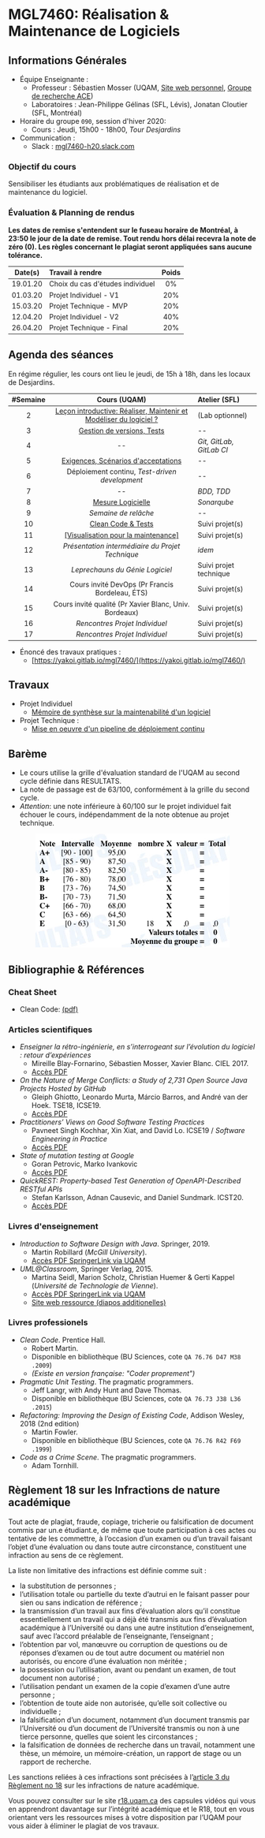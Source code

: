 # MGL7460: Réalisation & Maintenance de Logiciels

## Informations Générales

  * Équipe Enseignante :
    * Professeur : Sébastien Mosser (UQAM, [Site web personnel](https://mosser.github.io), [Groupe de recherche ACE](https://ace-design.github.io))
    * Laboratoires : Jean-Philippe Gélinas (SFL, Lévis), Jonatan Cloutier (SFL, Montréal)
  * Horaire du groupe `090`, session d'hiver 2020:
    * Cours : Jeudi, 15h00 - 18h00, _Tour Desjardins_
  * Communication :
    * Slack : [mgl7460-h20.slack.com](mgl7460-h20.slack.com)

### Objectif du cours

Sensibiliser les étudiants aux problématiques de réalisation et de maintenance du logiciel.

### Évaluation & Planning de rendus

**Les dates de remise s'entendent sur le fuseau horaire de Montréal, à 23:50 le jour de la date de remise. Tout rendu hors délai recevra la note de zéro (0). Les règles concernant le plagiat seront appliquées sans aucune tolérance.**

| Date(s)        | Travail à rendre               |  Poids |
| :---:          | :---                           | :---: |
| 19.01.20 | Choix du cas d'études individuel   | 0%  |
| 01.03.20 |  Projet Individuel - V1  |  20%  |
| 15.03.20 |  Projet Technique - MVP  |  20%  |
| 12.04.20 |  Projet Individuel - V2  |  40%  |
| 26.04.20 |  Projet Technique - Final |  20%  |

## Agenda des séances

En régime régulier, les cours ont lieu le jeudi, de 15h à 18h, dans les locaux de Desjardins.

| #Semaine | Cours (UQAM) | Atelier (SFL) |
| :---: | :---:   | :---    |
| 2  | [Leçon introductive: Réaliser, Maintenir et Modéliser du logiciel ?](./cours/1_intro.pdf) |  (Lab optionnel)  |
| 3  | [Gestion de versions, Tests](./cours/2_versions_tests.pdf)  |  --  |
| 4  |  --  | _Git, GitLab, GitLab CI_  |
| 5  | [Exigences, Scénarios d'acceptations](./cours/4_exigences_acceptation.pdf)  | --  |
| 6  | Déploiement continu, _Test-driven development_  | --  |
| 7  | --  |  _BDD, TDD_  |
| 8  | [Mesure Logicielle](./cours/7_mesure.pdf)  | _Sonarqube_  |
| 9  | _Semaine de relâche_  | --  |
| 10 | [Clean Code & Tests](./cours/9_cc_tests.pdf)  | Suivi projet(s) |
| 11 | [[Visualisation pour la maintenance]](./cours/10_visualisation.pdf)  |  Suivi projet(s)  |
| 12 | _Présentation intermédiaire du Projet Technique_  |  _idem_  |
| 13 | _Leprechauns du Génie Logiciel_  |  Suivi projet technique  |
| 14 | Cours invité DevOps (Pr Francis Bordeleau, ÉTS) |  Suivi projet(s)  |
| 15 | Cours invité qualité (Pr Xavier Blanc, Univ. Bordeaux) |  Suivi projet(s)  |
| 16 | _Rencontres Projet Individuel_  |  Suivi projet(s)  |
| 17 | _Rencontres Projet Individuel_  |  Suivi projet(s)  |


  * Énoncé des travaux pratiques :
    * [https://yakoi.gitlab.io/mgl7460/](https://yakoi.gitlab.io/mgl7460/)

## Travaux

  - Projet Individuel
    - [Mémoire de synthèse sur la maintenabilité d'un logiciel](./projets/projet-individuel.md)
  - Projet Technique :
    - [Mise en oeuvre d'un pipeline de déploiement continu](./projets/projet-technique.md)


## Barème

  - Le cours utilise la grille d'évaluation standard de l'UQAM au second cycle définie dans RESULTATS.
  - La note de passage est de 63/100, conformément à la grille du second cycle.
  - *Attention*: une note inférieure à 60/100 sur le projet individuel fait échouer le cours, indépendamment de la note obtenue au projet technique.

<div align="center">

![echelle de notes](./docs/echelle_M.png)

</div>

## Bibliographie & Références

### Cheat Sheet

  - Clean Code: [(pdf)](./docs/clean_code_cheatsheet.pdf)

### Articles scientifiques

  * _Enseigner la rétro-ingénierie, en s’interrogeant sur l’évolution du logiciel : retour d’expériences_
    * Mireille Blay-Fornarino, Sébastien Mosser, Xavier Blanc. CIEL 2017.
    * [Accès PDF](./docs/ciel17.pdf)
  * _On the Nature of Merge Conflicts: a Study of 2,731 Open Source Java Projects Hosted by GitHub_  
    * Gleiph Ghiotto, Leonardo Murta, Márcio Barros, and André van der Hoek. TSE18, ICSE19.
    * [Accès PDF](./docs/ghiotto.pdf)
  * _Practitioners’ Views on Good Software Testing Practices_
    * Pavneet Singh Kochhar, Xin Xiat, and David Lo. ICSE19 / _Software Engineering in Practice_
    * [Accès PDF](./docs/kochar19.pdf)
  * _State of mutation testing at Google_
    * Goran Petrovic, Marko Ivankovic
    * [Accès PDF](./docs/petrovic19.pdf)
  * _QuickREST: Property-based Test Generation of OpenAPI-Described RESTful APIs_
    * Stefan Karlsson, Adnan Causevic, and Daniel Sundmark. ICST20.
    * [Accès PDF](./docs/karlsson20.pdf)

### Livres d'enseignement

  * _Introduction to Software Design with Java_. Springer, 2019.
    * Martin Robillard (_McGill University_).
    * [Accès PDF SpringerLink via UQAM](https://link.springer.com/book/10.1007%2F978-3-030-24094-3)
  * _UML@Classroom_, Springer Verlag, 2015.
    * Martina Seidl, Marion Scholz, Christian Huemer & Gerti Kappel (_Université de Technologie de Vienne_).
    * [Accès PDF SpringerLink via UQAM](https://link.springer.com/book/10.1007%2F978-3-319-12742-2)
    * [Site web ressource (diapos additionelles)](http://www.uml.ac.at/en/)

### Livres professionels

  * _Clean Code_. Prentice Hall.
    * Robert Martin.
    * Disponible en bibliothèque (BU Sciences, cote `QA 76.76 D47 M38 .2009`)
    * _(Existe en version française: "Coder proprement")_
  * _Pragmatic Unit Testing_. The pragmatic programmers.
    * Jeff Langr, with Andy Hunt and Dave Thomas.  
    * Disponible en bibliothèque (BU Sciences, cote `QA 76.73 J38 L36 .2015`)
  * _Refactoring: Improving the Design of Existing Code_, Addison Wesley, 2018 (2nd edition)
    * Martin Fowler.  
    * Disponible en bibliothèque (BU Sciences, cote `QA 76.76 R42 F69 .1999`)
  * _Code as a Crime Scene_. The pragmatic programmers.
    * Adam Tornhill.  

## Règlement 18 sur les Infractions de nature académique

Tout acte de plagiat, fraude, copiage, tricherie ou falsification de document commis par un.e étudiant.e, de même que toute participation à ces actes ou tentative de  les commettre, à l’occasion d’un examen ou d’un travail faisant l’objet d’une évaluation ou dans toute autre circonstance, constituent une infraction au sens de ce règlement.

La liste non limitative des infractions est définie comme suit :

  * la substitution de personnes ;
  * l’utilisation totale ou partielle du texte d’autrui en le faisant passer pour sien ou sans indication de référence ;  
  * la transmission d’un travail aux fins d’évaluation alors qu’il constitue essentiellement un travail qui a déjà été transmis aux fins d’évaluation académique à l’Université ou dans une autre institution d’enseignement, sauf avec l’accord préalable de l’enseignante, l’enseignant ;
  * l’obtention par vol, manœuvre ou corruption de questions ou de réponses d’examen ou de tout autre document ou matériel non autorisés, ou encore d’une évaluation non méritée ;
  * la possession ou l’utilisation, avant ou pendant un examen, de tout document non autorisé ;
  * l’utilisation pendant un examen de la copie d’examen d’une autre personne ;
  * l’obtention de toute aide non autorisée, qu’elle soit collective ou individuelle ;
  * la falsification d’un document, notamment d’un document transmis par l’Université ou d’un document de l’Université transmis ou non à une tierce personne, quelles que soient les circonstances ;
  * la falsification de données de recherche dans un travail, notamment une thèse,  un mémoire, un mémoire-création, un rapport de stage ou un rapport de recherche.

Les sanctions reliées à ces infractions sont précisées à l’[article 3 du Règlement no 18](https://instances.uqam.ca/wp-content/uploads/sites/47/2017/12/REGLEMENT_NO_18.pdf) sur les infractions de nature académique.

Vous pouvez consulter sur le site [r18.uqam.ca](http://r18.uqam.ca) des capsules vidéos qui vous en apprendront davantage sur l’intégrité académique et le R18, tout en vous  orientant vers les ressources mises à votre disposition par l’UQAM pour vous aider à éliminer le plagiat de vos travaux.
